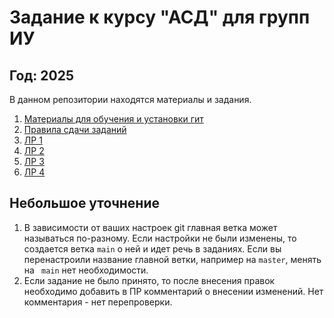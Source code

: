 # Задание к курсу "АСД" для групп ИУ
## Год: 2025

В данном репозитории находятся материалы и задания.

1. [Материалы для обучения и установки гит](git-edu/edu-files.md)
2. [Правила сдачи заданий](lab/rules.md)
3. [ЛР 1](lab/lab-1/README.md)
4. [ЛР 2](lab/lab-2/README.md)
5. [ЛР 3](lab/lab-3/README.md)
6. [ЛР 4](lab/lab-4/README.md)

## Небольшое уточнение
1. В зависимости от ваших настроек git главная ветка может называться по-разному. Если настройки не были изменены, то создается ветка `main` о ней и идет речь в заданиях. Если вы перенастроили название главной ветки, например на `master`, менять на ` main` нет необходимости.
2. Если задание не было принято, то после внесения правок необходимо добавить в ПР комментарий о внесении изменений. Нет комментария - нет перепроверки.
